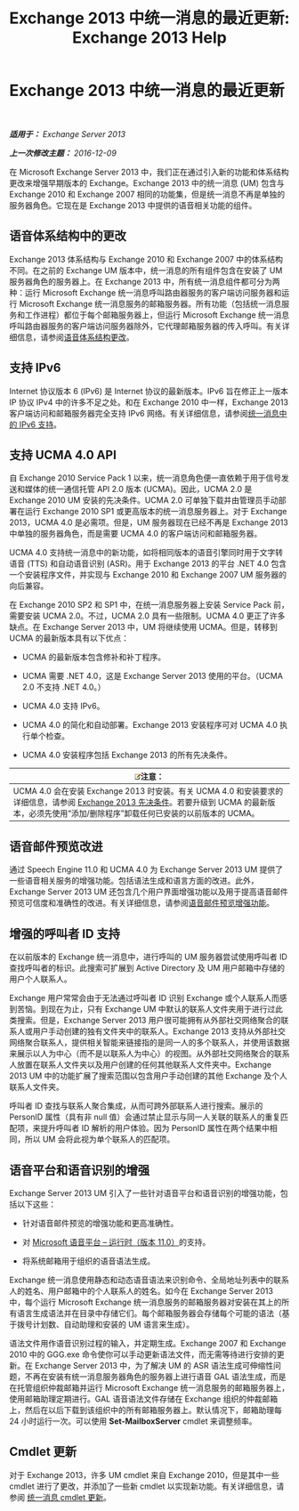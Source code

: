 ﻿---
title: 'Exchange 2013 中统一消息的最近更新: Exchange 2013 Help'
TOCTitle: Exchange 2013 中统一消息的最近更新
ms:assetid: a444ef2d-d893-408e-adf9-c9d8a8b07593
ms:mtpsurl: https://technet.microsoft.com/zh-cn/library/JJ150545(v=EXCHG.150)
ms:contentKeyID: 50491254
ms.date: 01/11/2018
mtps_version: v=EXCHG.150
ms.translationtype: HT
---

# Exchange 2013 中统一消息的最近更新

 

_**适用于：** Exchange Server 2013_

_**上一次修改主题：** 2016-12-09_

在 Microsoft Exchange Server 2013 中，我们正在通过引入新的功能和体系结构更改来增强早期版本的 Exchange。Exchange 2013 中的统一消息 (UM) 包含与 Exchange 2010 和 Exchange 2007 相同的功能集，但是统一消息不再是单独的服务器角色。它现在是 Exchange 2013 中提供的语音相关功能的组件。

## 语音体系结构中的更改

Exchange 2013 体系结构与 Exchange 2010 和 Exchange 2007 中的体系结构不同。在之前的 Exchange UM 版本中，统一消息的所有组件包含在安装了 UM 服务器角色的服务器上。在 Exchange 2013 中，所有统一消息组件都可分为两种：运行 Microsoft Exchange 统一消息呼叫路由器服务的客户端访问服务器和运行 Microsoft Exchange 统一消息服务的邮箱服务器。所有功能（包括统一消息服务和工作进程）都位于每个邮箱服务器上，但运行 Microsoft Exchange 统一消息呼叫路由器服务的客户端访问服务器除外，它代理邮箱服务器的传入呼叫。有关详细信息，请参阅[语音体系结构更改](voice-architecture-changes-exchange-2013-help.md)。

## 支持 IPv6

Internet 协议版本 6 (IPv6) 是 Internet 协议的最新版本。IPv6 旨在修正上一版本 IP 协议 IPv4 中的许多不足之处。和在 Exchange 2010 中一样，Exchange 2013 客户端访问和邮箱服务器完全支持 IPv6 网络。有关详细信息，请参阅[统一消息中的 IPv6 支持](ipv6-support-in-unified-messaging-exchange-2013-help.md)。

## 支持 UCMA 4.0 API

自 Exchange 2010 Service Pack 1 以来，统一消息角色便一直依赖于用于信号发送和媒体的统一通信托管 API 2.0 版本 (UCMA)。因此，UCMA 2.0 是 Exchange 2010 UM 安装的先决条件。UCMA 2.0 可单独下载并由管理员手动部署在运行 Exchange 2010 SP1 或更高版本的统一消息服务器上。对于 Exchange 2013，UCMA 4.0 是必需项。但是，UM 服务器现在已经不再是 Exchange 2013 中单独的服务器角色，而是需要 UCMA 4.0 的客户端访问和邮箱服务器。

UCMA 4.0 支持统一消息中的新功能，如将相同版本的语音引擎同时用于文字转语音 (TTS) 和自动语音识别 (ASR)。用于 Exchange 2013 的平台 .NET 4.0 包含一个安装程序文件，并实现与 Exchange 2010 和 Exchange 2007 UM 服务器的向后兼容。

在 Exchange 2010 SP2 和 SP1 中，在统一消息服务器上安装 Service Pack 前，需要安装 UCMA 2.0。不过，UCMA 2.0 具有一些限制。UCMA 4.0 更正了许多缺点。在 Exchange Server 2013 中，UM 将继续使用 UCMA。但是，转移到 UCMA 的最新版本具有以下优点：

  - UCMA 的最新版本包含修补和补丁程序。

  - UCMA 需要 .NET 4.0，这是 Exchange Server 2013 使用的平台。（UCMA 2.0 不支持 .NET 4.0。）

  - UCMA 4.0 支持 IPv6。

  - UCMA 4.0 的简化和自动部署。Exchange 2013 安装程序可对 UCMA 4.0 执行单个检查。

  - UCMA 4.0 安装程序包括 Exchange 2013 的所有先决条件。

<table>
<thead>
<tr class="header">
<th><img src="images/Bb124558.note(EXCHG.150).gif" title="注意" alt="注意" />注意：</th>
</tr>
</thead>
<tbody>
<tr class="odd">
<td>UCMA 4.0 会在安装 Exchange 2013 时安装。有关 UCMA 4.0 和安装要求的详细信息，请参阅 <a href="exchange-2013-prerequisites-exchange-2013-help.md">Exchange 2013 先决条件</a>。若要升级到 UCMA 的最新版本，必须先使用“添加/删除程序”卸载任何已安装的以前版本的 UCMA。</td>
</tr>
</tbody>
</table>


## 语音邮件预览改进

通过 Speech Engine 11.0 和 UCMA 4.0 为 Exchange Server 2013 UM 提供了一些语音相关服务的增强功能。包括语法生成和语言方面的改进。此外，Exchange Server 2013 UM 还包含几个用户界面增强功能以及用于提高语音邮件预览可信度和准确性的改进。有关详细信息，请参阅[语音邮件预览增强功能](voice-mail-preview-enhancements-exchange-2013-help.md)。

## 增强的呼叫者 ID 支持

在以前版本的 Exchange 统一消息中，进行呼叫的 UM 服务器尝试使用呼叫者 ID 查找呼叫者的标识。此搜索可扩展到 Active Directory 及 UM 用户邮箱中存储的用户个人联系人。

Exchange 用户常常会由于无法通过呼叫者 ID 识别 Exchange 或个人联系人而感到苦恼。到现在为止，只有 Exchange UM 中默认的联系人文件夹用于进行过此类搜索。但是，Exchange Server 2013 用户很可能拥有从外部社交网络聚合的联系人或用户手动创建的独有文件夹中的联系人。Exchange 2013 支持从外部社交网络聚合联系人，提供相关智能来链接指的是同一人的多个联系人，并使用该数据来展示以人为中心（而不是以联系人为中心）的视图。从外部社交网络聚合的联系人放置在联系人文件夹以及用户创建的任何其他联系人文件夹中。Exchange 2013 UM 中的功能扩展了搜索范围以包含用户手动创建的其他 Exchange 及个人联系人文件夹。

呼叫者 ID 查找与联系人聚合集成，从而可跨外部联系人进行搜索。展示的 PersonID 属性（具有非 null 值）会通过禁止显示与同一人关联的联系人的重复匹配项，来提升呼叫者 ID 解析的用户体验。因为 PersonID 属性在两个结果中相同，所以 UM 会将此视为单个联系人的匹配项。

## 语音平台和语音识别的增强

Exchange Server 2013 UM 引入了一些针对语音平台和语音识别的增强功能，包括以下这些：

  - 针对语音邮件预览的增强功能和更高准确性。

  - 对 [Microsoft 语音平台 – 运行时（版本 11.0）](https://go.microsoft.com/fwlink/p/?linkid=253196)的支持。

  - 将系统邮箱用于组织的语音语法生成。

Exchange 统一消息使用静态和动态语音语法来识别命令、全局地址列表中的联系人的姓名、用户邮箱中的个人联系人的姓名。如今在 Exchange Server 2013 中，每个运行 Microsoft Exchange 统一消息服务的邮箱服务器对安装在其上的所有语言生成语法并在目录中存储它们。每个邮箱服务器会存储每个可能的语法（基于拨号计划数、自动助理和安装的 UM 语言来生成）。

语法文件用作语音识别过程的输入，并定期生成。Exchange 2007 和 Exchange 2010 中的 GGG.exe 命令使你可以手动更新语法文件，而无需等待进行安排的更新。在 Exchange Server 2013 中，为了解决 UM 的 ASR 语法生成可伸缩性问题，不再在安装有统一消息服务器角色的服务器上进行语音 GAL 语法生成，而是在托管组织仲裁邮箱并运行 Microsoft Exchange 统一消息服务的邮箱服务器上，使用邮箱助理定期进行。GAL 语音语法文件存储在 Exchange 组织的仲裁邮箱上，然后在以后下载到该组织中的所有邮箱服务器上。默认情况下，邮箱助理每 24 小时运行一次。可以使用 **Set-MailboxServer** cmdlet 来调整频率。

## Cmdlet 更新

对于 Exchange 2013，许多 UM cmdlet 来自 Exchange 2010，但是其中一些 cmdlet 进行了更改，并添加了一些新 cmdlet 以实现新功能。有关详细信息，请参阅 [统一消息 cmdlet 更新](unified-messaging-cmdlet-updates-exchange-2013-help.md)。

